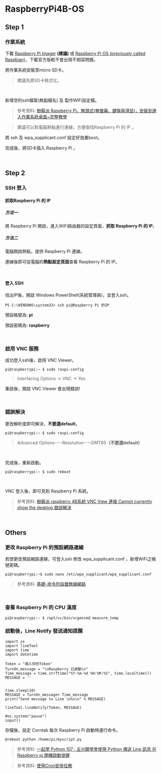 # RaspberryPi4B-OS

## Step 1
### 作業系統
下載 [Raspberry Pi Imager](https://www.raspberrypi.org/downloads/) <b>(建議)</b> 或 [Raspberry Pi OS (previously called Raspbian)](https://www.raspberrypi.org/downloads/raspberry-pi-os/)，下載官方版較不會出現不相容問題。

將作業系統安裝至micro SD卡。
> 建議先將SD卡格式化。

<br>

新增空的ssh檔案(無副檔名) 及 製作WiFi設定檔。
> 參考資料: [樹莓派 Raspberry Pi，無頭式(無螢幕、鍵盤與滑鼠)，安裝到進入作業系統桌面~完整教學](https://home.gamer.com.tw/creationDetail.php?sn=3908401)

> 建議可以對電腦熱點進行連線，方便查找Raspberry Pi 的 IP 。

將 ssh 及 wpa_supplicant.conf 設定好放置boot。

完成後，將SD卡插入 Raspberry Pi 。

<br>

## Step 2
### SSH 登入
#### 抓取Raspberry Pi 的 IP
##### 方法一
將 Raspberry Pi 開啟，進入WiFi路由器的設定頁面，<b>抓取 Raspberry Pi 的 IP</b>。

##### 方法二
電腦開啟熱點，提供 Raspberry Pi 連線。

連線後即可從電腦的<b>熱點設定頁面</b>查看 Raspberry Pi 的 IP。

<br>

#### 登入 SSH
找出IP後，開啟 Windows PowerShell(系統管理員)，並登入ssh。
```
PS C:\WINDOWS\system32> ssh pi@Raspberry Pi 的IP
```
預設帳號為: <b>pi</b>

預設密碼為: <b>raspberry</b>

<br>

### 啟用 VNC 服務
成功登入ssh後，啟用 VNC Viewer。
```
pi@raspberrypi:~ $ sudo raspi-config
```
> Interfacing Options -> VNC -> Yes

重啟後，開啟 VNC Viewer 會出現錯誤!

<br>

### 錯誤解決
更改解析度即可解決，<b>不要選default</b>。
```
pi@raspberrypi:~ $ sudo raspi-config
```
> Advanced Options----Resolution----DMT85<b>（不要選default）</b>

<br>

完成後，重新啟動。
```
pi@raspberrypi:~ $ sudo reboot
```

<br>

VNC 登入後，即可見到 Raspberry Pi 系統。
> 參考資料: [樹莓派 raspberry 4B系統 VNC View 連接 Cannot currently show the desktop 錯誤解決](https://www.twblogs.net/a/5d4b3b75bd9eee5327fc11e1)

<br>

## Others
### 更改 Raspberry Pi 的預設網路連線
若想更改預設網路連線，可登入ssh 修改 wpa_supplicant.conf ，新增WiFi之帳號密碼。
```
pi@raspberrypi:~$ sudo nano /etc/wpa_supplicant/wpa_supplicant.conf
```
> 參考資料: [基礎-命令列設置無線網路](https://www.raspberrypi.com.tw/2152/setting-up-wifi-with-the-command-line/)

<br>

### 查看 Raspberry Pi 的 CPU 溫度
```
pi@raspberrypi:~ $ /opt/vc/bin/vcgencmd measure_temp
```

### 啟動後，Line Notify 發送通知提醒
```
import os
import lineTool
import time
import datetime

Token = "填入你的Token"
TurnOn_message = "\nRaspberry 已啟動\n"
Time_message = time.strftime("%Y-%m-%d %H:%M:%S", time.localtime())
MESSAGE = ''


time.sleep(10)
MESSAGE = TurnOn_message+ Time_message
print("Send message to Line \n%s\n" % MESSAGE)

lineTool.lineNotify(Token, MESSAGE)

#os.system("pause")
input()
```
存檔後，設定 Corntab 每次 Raspberry Pi 啟動時運行命令。
```
@reboot python /home/pi/myscript.py
```
> 參考資料: [一起學 Python 107 : 五分鐘學會使用 Python 傳送 Line 訊息 在 Raspberry pi 開機啟動提醒](http://wyj-learning.blogspot.com/2018/07/python-106-python-line-raspberry-pi.html?m=1)

> 參考資料: [使用Cron安排任務](https://www.raspberrypi.org/documentation/linux/usage/cron.md)
